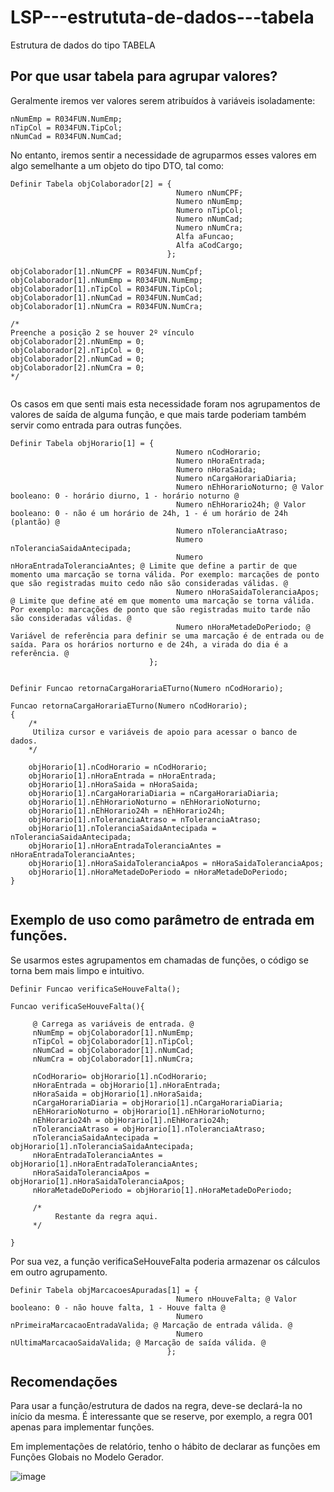 # LSP---estrututa-de-dados---tabela
Estrutura de dados do tipo TABELA

## Por que usar tabela para agrupar valores?
Geralmente iremos ver valores serem atribuídos à variáveis isoladamente:
```
nNumEmp = R034FUN.NumEmp;
nTipCol = R034FUN.TipCol;
nNumCad = R034FUN.NumCad;
```
No entanto, iremos sentir a necessidade de agruparmos esses valores em algo semelhante a um objeto do tipo DTO, tal como:
```
Definir Tabela objColaborador[2] = {   
                                     Numero nNumCPF;
                                     Numero nNumEmp;
                                     Numero nTipCol;                                     
                                     Numero nNumCad; 
                                     Numero nNumCra;
                                     Alfa aFuncao;
                                     Alfa aCodCargo;
                                   };

objColaborador[1].nNumCPF = R034FUN.NumCpf;
objColaborador[1].nNumEmp = R034FUN.NumEmp;
objColaborador[1].nTipCol = R034FUN.TipCol;  
objColaborador[1].nNumCad = R034FUN.NumCad;
objColaborador[1].nNumCra = R034FUN.NumCra;

/*
Preenche a posição 2 se houver 2º vínculo
objColaborador[2].nNumEmp = 0;
objColaborador[2].nTipCol = 0;
objColaborador[2].nNumCad = 0;
objColaborador[2].nNumCra = 0;
*/


```
Os casos em que senti mais esta necessidade foram nos agrupamentos de valores de saída de alguma função, e que mais tarde poderiam também servir como entrada para outras funções.
```
Definir Tabela objHorario[1] = {   
                                     Numero nCodHorario;
                                     Numero nHoraEntrada;
                                     Numero nHoraSaida;
                                     Numero nCargaHorariaDiaria;                       
                                     Numero nEhHorarioNoturno; @ Valor booleano: 0 - horário diurno, 1 - horário noturno @
                                     Numero nEhHorario24h; @ Valor booleano: 0 - não é um horário de 24h, 1 - é um horário de 24h (plantão) @                                        
                                     Numero nToleranciaAtraso;
                                     Numero nToleranciaSaidaAntecipada;
                                     Numero nHoraEntradaToleranciaAntes; @ Limite que define a partir de que momento uma marcação se torna válida. Por exemplo: marcações de ponto que são registradas muito cedo não são consideradas válidas. @
                                     Numero nHoraSaidaToleranciaApos;  @ Limite que define até em que momento uma marcação se torna válida. Por exemplo: marcações de ponto que são registradas muito tarde não são consideradas válidas. @
                                     Numero nHoraMetadeDoPeriodo; @ Variável de referência para definir se uma marcação é de entrada ou de saída. Para os horários norturno e de 24h, a virada do dia é a referência. @
                               };


Definir Funcao retornaCargaHorariaETurno(Numero nCodHorario);

Funcao retornaCargaHorariaETurno(Numero nCodHorario);
{ 
    /*
     Utiliza cursor e variáveis de apoio para acessar o banco de dados.
    */

    objHorario[1].nCodHorario = nCodHorario;
    objHorario[1].nHoraEntrada = nHoraEntrada; 
    objHorario[1].nHoraSaida = nHoraSaida;
    objHorario[1].nCargaHorariaDiaria = nCargaHorariaDiaria;
    objHorario[1].nEhHorarioNoturno = nEhHorarioNoturno;
    objHorario[1].nEhHorario24h = nEhHorario24h;
    objHorario[1].nToleranciaAtraso = nToleranciaAtraso;
    objHorario[1].nToleranciaSaidaAntecipada = nToleranciaSaidaAntecipada;
    objHorario[1].nHoraEntradaToleranciaAntes = nHoraEntradaToleranciaAntes;
    objHorario[1].nHoraSaidaToleranciaApos = nHoraSaidaToleranciaApos;
    objHorario[1].nHoraMetadeDoPeriodo = nHoraMetadeDoPeriodo;
}


```
## Exemplo de uso como parâmetro de entrada em funções.
Se usarmos estes agrupamentos em chamadas de funções, o código se torna bem mais limpo e intuitivo.


```
Definir Funcao verificaSeHouveFalta();

Funcao verificaSeHouveFalta(){

     @ Carrega as variáveis de entrada. @
     nNumEmp = objColaborador[1].nNumEmp;
     nTipCol = objColaborador[1].nTipCol;  
     nNumCad = objColaborador[1].nNumCad;
     nNumCra = objColaborador[1].nNumCra;

     nCodHorario= objHorario[1].nCodHorario;
     nHoraEntrada = objHorario[1].nHoraEntrada; 
     nHoraSaida = objHorario[1].nHoraSaida;
     nCargaHorariaDiaria = objHorario[1].nCargaHorariaDiaria;
     nEhHorarioNoturno = objHorario[1].nEhHorarioNoturno;
     nEhHorario24h = objHorario[1].nEhHorario24h;
     nToleranciaAtraso = objHorario[1].nToleranciaAtraso;
     nToleranciaSaidaAntecipada = objHorario[1].nToleranciaSaidaAntecipada;
     nHoraEntradaToleranciaAntes = objHorario[1].nHoraEntradaToleranciaAntes;
     nHoraSaidaToleranciaApos = objHorario[1].nHoraSaidaToleranciaApos;
     nHoraMetadeDoPeriodo = objHorario[1].nHoraMetadeDoPeriodo;

     /*
          Restante da regra aqui.
     */

}
```

Por sua vez, a função verificaSeHouveFalta poderia armazenar os cálculos em outro agrupamento.
```
Definir Tabela objMarcacoesApuradas[1] = {   
                                     Numero nHouveFalta; @ Valor booleano: 0 - não houve falta, 1 - Houve falta @
                                     Numero nPrimeiraMarcacaoEntradaValida; @ Marcação de entrada válida. @  
                                     Numero nUltimaMarcacaoSaidaValida; @ Marcação de saída válida. @
                                   };   
```

## Recomendações
Para usar a função/estrutura de dados na regra, deve-se declará-la no início da mesma.
É interessante que se reserve, por exemplo, a regra 001 apenas para implementar funções.

Em implementações de relatório, tenho o hábito de declarar as funções em Funções Globais no Modelo Gerador.

![image](https://github.com/heripedroso/LSP---converte-minutos-em-HH-MI/assets/22459829/fa6ef8f7-399d-4923-9c2e-a814f502bddc)
